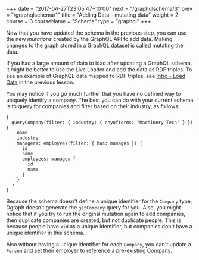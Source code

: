 +++
date = "2017-04-27T23:05:47+10:00"
next = "/graphqlschema/3"
prev = "/graphqlschema/1"
title = "Adding Data - mutating data"
weight = 2
course = 3
courseName = "Schema"
type = "graphql"
+++

Now that you have updated the schema in the previous step, you can use the new
*mutations* created by the GraphQL API to add data. Making changes to the graph
stored in a GraphQL dataset is called mutating the data.

If you had a large amount of data to load after updating a GraphQL schema, it
might be better to use the Live Loader and add the data as RDF triples. To see
an example of GraphQL data mapped to RDF triples, see [Intro - Load Data](../../graphqlintro/4)
in the previous lesson.

You may notice if you go much further that you have no defined way to uniquely
identify a company. The best you can do with your current schema is to query for
companies and filter based on their industry, as follows:

```
{
  queryCompany(filter: { industry: { anyofterms: "Machinery Tech" } }) {
    name
    industry
    managers: employees(filter: { has: manages }) {
      id
      name
      employees: manages {
        id
        name
      }
    }
  }
}
```

Because the schema doesn't define a unique identifier for the `Company` type,
Dgraph doesn't generate the `getCompany` query for you. Also, you might notice
that if you try to run the original mutation again to add companies, then
duplicate companies are created, but not duplicate people. This is because
people have `xid` as a unique identifier, but companies don't have a unique
identifier in this schema.

Also without having a unique identifier for each `Company`, you can't
update a `Person` and set their employer to reference a pre-existing Company.
